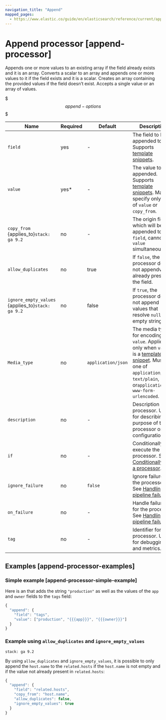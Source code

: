 ```yaml
---
navigation_title: "Append"
mapped_pages:
  - https://www.elastic.co/guide/en/elasticsearch/reference/current/append-processor.html
---
```


# Append processor [append-processor]


Appends one or more values to an existing array if the field already exists and it is an array. Converts a scalar to an array and appends one or more values to it if the field exists and it is a scalar. Creates an array containing the provided values if the field doesn’t exist. Accepts a single value or an array of values.

$$$append-options$$$

| Name | Required | Default | Description |
| --- | --- | --- | --- |
| `field` | yes | - | The field to be appended to. Supports [template snippets](docs-content://manage-data/ingest/transform-enrich/ingest-pipelines.md#template-snippets). |
| `value` | yes* | - | The value to be appended. Supports [template snippets](docs-content://manage-data/ingest/transform-enrich/ingest-pipelines.md#template-snippets). May specify only one of `value` or `copy_from`. |
| `copy_from` {applies_to}`stack: ga 9.2` | no | - | The origin field which will be appended to `field`, cannot set `value` simultaneously. |
| `allow_duplicates` | no | true | If `false`, the processor does not appendvalues already present in the field. |
| `ignore_empty_values` {applies_to}`stack: ga 9.2` | no | false | If `true`, the processor does not append values that resolve `null` or an empty strings.
| `Media_type` | no | `application/json` | The media type for encoding `value`. Applies only when `value` is a [template snippet](docs-content://manage-data/ingest/transform-enrich/ingest-pipelines.md#template-snippets). Must be one of `application/json`, `text/plain`, or`application/x-www-form-urlencoded`. |
| `description` | no | - | Description of the processor. Useful for describing the purpose of the processor or its configuration. |
| `if` | no | - | Conditionally execute the processor. See [Conditionally run a processor](docs-content://manage-data/ingest/transform-enrich/ingest-pipelines.md#conditionally-run-processor). |
| `ignore_failure` | no | `false` | Ignore failures for the processor. See [Handling pipeline failures](docs-content://manage-data/ingest/transform-enrich/ingest-pipelines.md#handling-pipeline-failures). |
| `on_failure` | no | - | Handle failures for the processor. See [Handling pipeline failures](docs-content://manage-data/ingest/transform-enrich/ingest-pipelines.md#handling-pipeline-failures). |
| `tag` | no | - | Identifier for the processor. Useful for debugging and metrics. |

## Examples [append-processor-examples]

### Simple example [append-processor-simple-example]

Here is an that adds the string `"production"` as well as the values of the `app` and `owner` fields to the `tags` field:

```js
{
  "append": {
    "field": "tags",
    "value": ["production", "{{{app}}}", "{{{owner}}}"]
  }
}
```

### Example using `allow_duplicates` and `ignore_empty_values`

```{applies_to}
stack: ga 9.2
```

By using `allow_duplicates` and `ignore_empty_values`, it is possible to only append the `host.name` to the `related.hosts` if the `host.name` is not empty and if the value not already present in `related.hosts`:

```js
{
  "append": {
    "field": "related.hosts",
    "copy_from": "host.name",
    "allow_duplicates": false,
    "ignore_empty_values": true
  }
}
```
